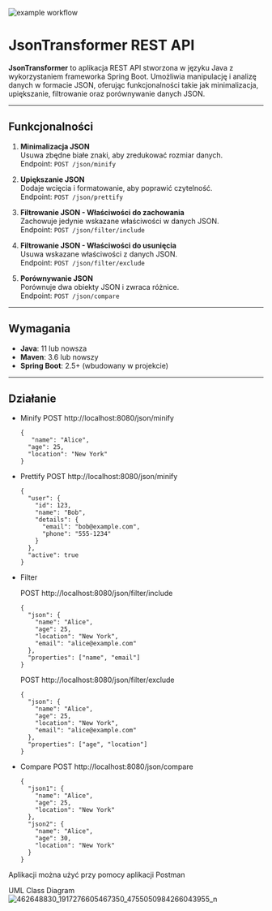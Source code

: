 ![example workflow](https://github.com/icerstop/projekt/actions/workflows/ci.yml/badge.svg)

# JsonTransformer REST API

**JsonTransformer** to aplikacja REST API stworzona w języku Java z wykorzystaniem frameworka Spring Boot. Umożliwia manipulację i analizę danych w formacie JSON, oferując funkcjonalności takie jak minimalizacja, upiększanie, filtrowanie oraz porównywanie danych JSON.

---

## Funkcjonalności

1. **Minimalizacja JSON**  
   Usuwa zbędne białe znaki, aby zredukować rozmiar danych.  
   Endpoint: `POST /json/minify`

2. **Upiększanie JSON**  
   Dodaje wcięcia i formatowanie, aby poprawić czytelność.  
   Endpoint: `POST /json/prettify`

3. **Filtrowanie JSON - Właściwości do zachowania**  
   Zachowuje jedynie wskazane właściwości w danych JSON.  
   Endpoint: `POST /json/filter/include`

4. **Filtrowanie JSON - Właściwości do usunięcia**  
   Usuwa wskazane właściwości z danych JSON.  
   Endpoint: `POST /json/filter/exclude`

5. **Porównywanie JSON**  
   Porównuje dwa obiekty JSON i zwraca różnice.  
   Endpoint: `POST /json/compare`

---

## Wymagania

- **Java**: 11 lub nowsza
- **Maven**: 3.6 lub nowszy
- **Spring Boot**: 2.5+ (wbudowany w projekcie)

---

## Działanie
- Minify
   POST http://localhost:8080/json/minify
   ```
   {
      "name": "Alice",
     "age": 25,
     "location": "New York"
   }
   ```

- Prettify
   POST http://localhost:8080/json/minify
   ```
   {
     "user": {
       "id": 123,
       "name": "Bob",
       "details": {
         "email": "bob@example.com",
         "phone": "555-1234"
       }
     },
     "active": true
   }
   ```

- Filter
  
  POST http://localhost:8080/json/filter/include
   ```
   {
     "json": {
       "name": "Alice",
       "age": 25,
       "location": "New York",
       "email": "alice@example.com"
     },
     "properties": ["name", "email"]
   }
   ```
  POST http://localhost:8080/json/filter/exclude
   ```
   {
     "json": {
       "name": "Alice",
       "age": 25,
       "location": "New York",
       "email": "alice@example.com"
     },
     "properties": ["age", "location"]
   }
   ```
- Compare
   POST http://localhost:8080/json/compare
   ```
   {
     "json1": {
       "name": "Alice",
       "age": 25,
       "location": "New York"
     },
     "json2": {
       "name": "Alice",
       "age": 30,
       "location": "New York"
     }
   }
   ```

Aplikacji można użyć przy pomocy aplikacji Postman
   


UML Class Diagram
![462648830_1917276605467350_4755050984266043955_n](https://github.com/user-attachments/assets/8872756e-77c2-493a-869d-ff6cbeda0522)
